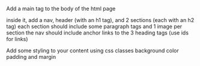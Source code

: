 Add a main tag to the body of the html page

inside it, add a nav, header (with an h1 tag), and 2 sections (each with an h2 tag)
each section should include some paragraph tags and 1 image per section
the nav should include anchor links to the 3 heading tags (use ids for links)

Add some styling to your content using css classes
background color
padding and margin
